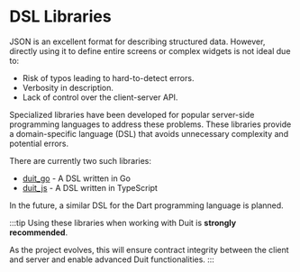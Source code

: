 # DSL Libraries

JSON is an excellent format for describing structured data. However, directly using it to define entire screens or complex widgets is not ideal due to:

- Risk of typos leading to hard-to-detect errors.
- Verbosity in description.
- Lack of control over the client-server API.

Specialized libraries have been developed for popular server-side programming languages to address these problems. These libraries provide a domain-specific language (DSL) that avoids unnecessary complexity and potential errors.

There are currently two such libraries:

- [duit_go](https://github.com/Duit-Foundation/duit_go) - A DSL written in Go
- [duit_js](https://github.com/Duit-Foundation/duit_js) - A DSL written in TypeScript

In the future, a similar DSL for the Dart programming language is planned.

:::tip
Using these libraries when working with Duit is **strongly recommended**.

As the project evolves, this will ensure contract integrity between the client and server and enable advanced Duit functionalities.
:::

